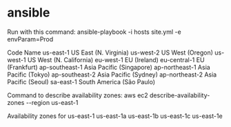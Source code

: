 # ansible


Run with this command:
	ansible-playbook -i hosts site.yml -e envParam=Prod





Code			Name
us-east-1		US East (N. Virginia)
us-west-2		US West (Oregon)
us-west-1		US West (N. California)
eu-west-1		EU (Ireland)
eu-central-1	EU (Frankfurt)
ap-southeast-1	Asia Pacific (Singapore)
ap-northeast-1	Asia Pacific (Tokyo)
ap-southeast-2	Asia Pacific (Sydney)
ap-northeast-2	Asia Pacific (Seoul)
sa-east-1		South America (São Paulo)

Command to describe availability zones: aws ec2 describe-availability-zones --region us-east-1

Availability zones for us-east-1
us-east-1a
us-east-1b
us-east-1c
us-east-1e

